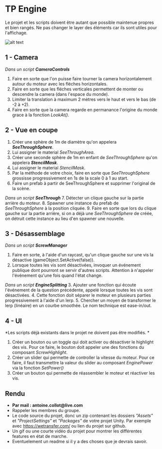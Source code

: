 ﻿# TP Engine
Le projet et les scripts doivent être autant que possible maintenue propres et bien rangés.
Ne pas changer le layer des éléments car ils sont utiles pour l'affichage.

![alt text](TPEngineDemo.gif "Demo")

## 1 - Camera
*Dans un script __CameraControls__*
1. Faire en sorte que l'on puisse faire tourner la camera horizontalement autour du moteur avec les fléches horizontales.
2. Faire en sorte que les fléches verticales permettent de monter ou descendre la camera (dans l'espace du monde).
3. Limiter la translation à maximum 2 mètres vers le haut et vers le bas (de -2 à +2).
4. Faire en sorte que la camera regarde en permanance l'origine du monde grace à la fonction *LookAt()*.

## 2 - Vue en coupe
1. Créer une sphère de 1m de diamètre qu'on appelera *__SeeThroughSphere__*.
2. Lui assigner le material *SeeThroughArea*.
3. Créer une seconde sphère de 1m en enfant de *SeeThroughSphere* qu'on appelera *__StencilMask__*.
4. Lui assigner le material *StencilMask*.
5. Par la méthode de votre choix, faire en sorte que *SeeThroughSphere* grossisse progressivement en 1s de la scale 0 à 1 au start.
6. Faire un prefab à partir de SeeThroughSphere et supprimer l'original de la scène.

*Dans un script __SeeThrough__*
7. Détecter un clique gauche sur la partie arrière du moteur.
8. Spawner une instance du prefab de *SeeThroughSphere* à la position cliquée.
9. Faire en sorte que lors du clique gauche sur la partie arrière, si on a déjà une *SeeThroughSphere* de créée, on détruit cette instance au lieu d'en spawner une nouvelle.

## 3 - Désassemblage
*Dans un script __ScrewManager__*
1. Faire en sorte, à l'aide d'un raycast, qu'un clique gauche sur une vis la désactive (gameObject.SetActive(false)).
2. Lorsque toutes les vis sont désactivées, invoquer un événement publique dont pourront se servir d'autres scripts. Attention à n'appeler l'événement qu'une fois quand l'état change.

*Dans un script __EngineSplitting__*
3. Ajouter une fonction qui écoute l'événement de la question précédente, appelé lorsque toutes les vis sont désactivées.
4. Cette fonction doit séparer le moteur en plusieurs parties progressivement à l'aide d'un lerp.
5. Chercher un moyen de transformer le lerp (linéaire) en un courbe smoothée. Le nom technique est ease-in/out.

## 4 - UI
*Les scripts déjà existants dans le projet ne doivent pas être modifiés. *
1. Créer un bouton ou un toggle qui doit activer ou désactiver le highlight des vis. Pour ce faire, le bouton doit appeler une des fonctions du composant *ScrewHighlight*.
2. Créer un slider qui permette de controller la vitesse du moteur. Pour ce faire, il faut transmettre la valeur du slider au composant *EnginePower* via la fonction *SetPower()*
3. Créer un bouton qui permette de réassembler le moteur et réactiver les vis.

## Rendu
* __Par mail : antoine.collot@live.com__
* Rappeler les membres du groupe.
* Le code source du projet, donc un zip contenant les dossiers *"Assets"* et *"ProjectSettings"* et *"Packages"* de votre projet Unity. Par exemple avec https://wetransfer.com/ ou lien du projet sur github.
* Un gif ou une courte vidéo du projet pour montrer les différentes features en état de marche.
* Eventuelement un readme si il y a des choses que je devrais savoir.

